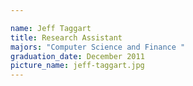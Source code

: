 ```yaml
---

name: Jeff Taggart
title: Research Assistant
majors: "Computer Science and Finance "
graduation_date: December 2011
picture_name: jeff-taggart.jpg
---
```

    
    
